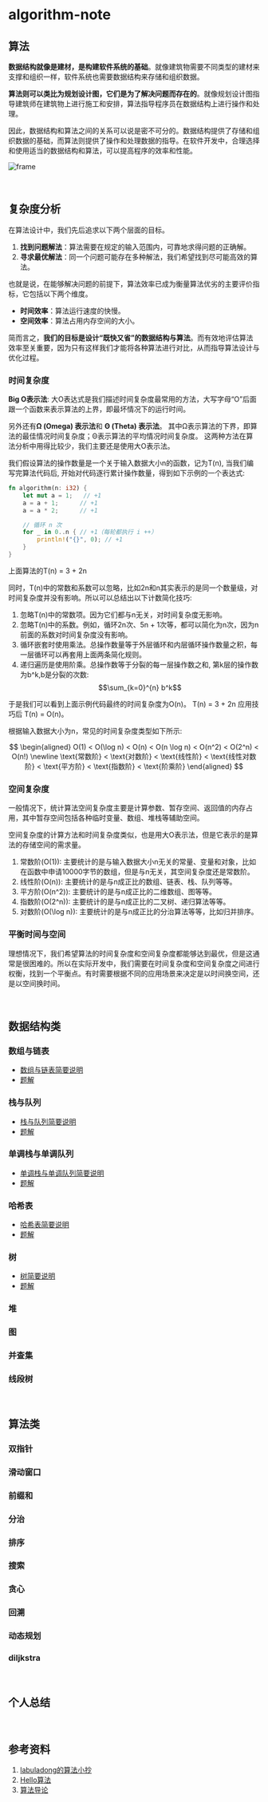 # algorithm-note

## 算法

**数据结构就像是建材，是构建软件系统的基础**。就像建筑物需要不同类型的建材来支撑和组织一样，软件系统也需要数据结构来存储和组织数据。

**算法则可以类比为规划设计图，它们是为了解决问题而存在的**。就像规划设计图指导建筑师在建筑物上进行施工和安排，算法指导程序员在数据结构上进行操作和处理。

因此，数据结构和算法之间的关系可以说是密不可分的。数据结构提供了存储和组织数据的基础，而算法则提供了操作和处理数据的指导。在软件开发中，合理选择和使用适当的数据结构和算法，可以提高程序的效率和性能。

![frame](./resources/images/frame.png)

<br>

## 复杂度分析

在算法设计中，我们先后追求以下两个层面的目标。

1. **找到问题解法**：算法需要在规定的输入范围内，可靠地求得问题的正确解。
2. **寻求最优解法**：同一个问题可能存在多种解法，我们希望找到尽可能高效的算法。

也就是说，在能够解决问题的前提下，算法效率已成为衡量算法优劣的主要评价指标，它包括以下两个维度。

- **时间效率**：算法运行速度的快慢。
- **空间效率**：算法占用内存空间的大小。
  
简而言之，**我们的目标是设计“既快又省”的数据结构与算法**。而有效地评估算法效率至关重要，因为只有这样我们才能将各种算法进行对比，从而指导算法设计与优化过程。

### 时间复杂度

**Big O表示法**: 大O表达式是我们描述时间复杂度最常用的方法，大写字母“O”后面跟一个函数来表示算法的上界，即最坏情况下的运行时间。

另外还有**Ω (Omega) 表示法**和 **Θ (Theta) 表示法**。 其中Ω表示算法的下界，即算法的最佳情况时间复杂度；Θ表示算法的平均情况时间复杂度。
这两种方法在算法分析中用得比较少，我们主要还是使用大O表示法。

我们假设算法的操作数量是一个关于输入数据大小n的函数，记为T(n), 当我们编写完算法代码后, 开始对代码逐行累计操作数量，得到如下示例的一个表达式:

```rust
fn algorithm(n: i32) {
    let mut a = 1;   // +1
    a = a + 1;      // +1
    a = a * 2;      // +1

    // 循环 n 次
    for _ in 0..n { // +1（每轮都执行 i ++）
        println!("{}", 0); // +1
    }
}
```

上面算法的T(n) = 3 + 2n

同时，T(n)中的常数和系数可以忽略，比如2n和n其实表示的是同一个数量级，对时间复杂度并没有影响。所以可以总结出以下计数简化技巧:

1. 忽略T(n)中的常数项。因为它们都与n无关，对时间复杂度无影响。
2. 忽略T(n)中的系数。例如，循环2n次、5n + 1次等，都可以简化为n次，因为n前面的系数对时间复杂度没有影响。
3. 循环嵌套时使用乘法。总操作数量等于外层循环和内层循环操作数量之积，每一层循环可以再套用上面两条简化规则。
4. 递归遍历是使用阶乘。总操作数等于分裂的每一层操作数之和, 第k层的操作数为b^k,b是分裂的次数: $$\sum_{k=0}^{n} b^k$$

于是我们可以看到上面示例代码最终的时间复杂度为O(n)。 T(n) = 3 + 2n 应用技巧后 T(n) = O(n)。

根据输入数据大小为n，常见的时间复杂度类型如下所示:

$$
\begin{aligned}
O(1) < O(\log n) < O(n) < O(n \log n) < O(n^2) < O(2^n) < O(n!) \newline
\text{常数阶} < \text{对数阶} < \text{线性阶} < \text{线性对数阶} < \text{平方阶} < \text{指数阶} < \text{阶乘阶}
\end{aligned}
$$

### 空间复杂度

一般情况下，统计算法空间复杂度主要是计算参数、暂存空间、返回值的内存占用，其中暂存空间包括各种临时变量、数组、堆栈等辅助空间。

空间复杂度的计算方法和时间复杂度类似，也是用大O表示法，但是它表示的是算法的存储空间的需求量。

1. 常数阶\(O(1)\): 主要统计的是与输入数据大小n无关的常量、变量和对象，比如在函数中申请10000字节的数组，但是与n无关，其空间复杂度还是常数阶。
2. 线性阶\(O(n)\): 主要统计的是与n成正比的数组、链表、栈、队列等等。
3. 平方阶\(O(n^2)\): 主要统计的是与n成正比的二维数组、图等等。
4. 指数阶\(O(2^n)\): 主要统计的是与n成正比的二叉树、递归算法等等。
5. 对数阶\(O(\log n)\): 主要统计的是与n成正比的分治算法等等，比如归并排序。

### 平衡时间与空间

理想情况下，我们希望算法的时间复杂度和空间复杂度都能够达到最优，但是这通常是很困难的。所以在实际开发中，我们需要在时间复杂度和空间复杂度之间进行权衡，找到一个平衡点。有时需要根据不同的应用场景来决定是以时间换空间，还是以空间换时间。

<br>

## 数据结构类

### 数组与链表

- [数组与链表简要说明](./数组与链表/brief_introduction.md)
- [题解](./数组与链表/problems.md)

### 栈与队列

- [栈与队列简要说明](./栈与队列/brief_introduction.md)
- [题解](./栈与队列/problems.md)

### 单调栈与单调队列

- [单调栈与单调队列简要说明](./单调栈与单调队列/brief_introduction.md)
- [题解](./单调栈与单调队列/problems.md)

### 哈希表

- [哈希表简要说明](./哈希表/brief_introduction.md)
- [题解](./哈希表/problems.md)

### 树

- [树简要说明](./树/brief_introduction.md)
- [题解](./树/problems.md)

### 堆

### 图

### 并查集

### 线段树

<br>

## 算法类

### 双指针

### 滑动窗口

### 前缀和

### 分治

### 排序

### 搜索

### 贪心

### 回溯

### 动态规划

### diljkstra

<br>

## 个人总结

<br>

## 参考资料

1. [labuladong的算法小抄](https://github.com/labuladong/fucking-algorithm)
2. [Hello算法](https://github.com/krahets/hello-algo)
3. [算法导论](https://jingyuexing.github.io/Ebook/Algorithm/%E7%AE%97%E6%B3%95%E5%AF%BC%E8%AE%BA.pdf)
